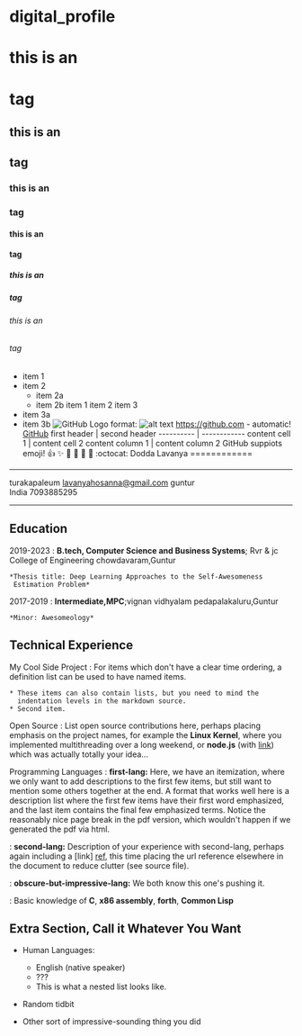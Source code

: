 # digital_profile
# this is an <h1> tag
## this is an <h2> tag
### this is an <h3> tag 
#### this is an <h4> tag
##### this is an <h5> tag
###### this is an <h6> tag
* item 1
* item 2
  * item 2a
  * item 2b
item 1 
 item 2
 item 3
 * item 3a
 * item 3b
![GitHub Logo](/images/logo.png)
 format: ![alt text](url)
https://github.com - automatic!
 [GitHub](htt://github.com)
first header  |  second header
 ----------   |  ------------
 content cell 1 | content cell 2
 content column 1 | content column 2
GitHub suppiots emoji!
 :+1: :sparkles: :camel: :tada:
 :rocket: :metal: :octocat:
  Dodda Lavanya
============

-------------------     ----------------------------
turakapaleum                     lavanyahosanna@gmail.com
guntur                          
India                           7093885295
-------------------     ----------------------------

Education
---------

2019-2023
:   **B.tech, Computer Science and Business Systems**; Rvr & jc College of Engineering 
    chowdavaram,Guntur

    *Thesis title: Deep Learning Approaches to the Self-Awesomeness
     Estimation Problem*

2017-2019
:   **Intermediate,MPC**;vignan vidhyalam
    pedapalakaluru,Guntur

    *Minor: Awesomeology*


Technical Experience
--------------------

My Cool Side Project
:   For items which don't have a clear time ordering, a definition
    list can be used to have named items.

    * These items can also contain lists, but you need to mind the
      indentation levels in the markdown source.
    * Second item.

Open Source
:   List open source contributions here, perhaps placing emphasis on
    the project names, for example the **Linux Kernel**, where you
    implemented multithreading over a long weekend, or **node.js**
    (with [link](http://nodejs.org)) which was actually totally
    your idea...

Programming Languages
:   **first-lang:** Here, we have an itemization, where we only want
    to add descriptions to the first few items, but still want to
    mention some others together at the end. A format that works well
    here is a description list where the first few items have their
    first word emphasized, and the last item contains the final few
    emphasized terms. Notice the reasonably nice page break in the pdf
    version, which wouldn't happen if we generated the pdf via html.

:   **second-lang:** Description of your experience with second-lang,
    perhaps again including a [link] [ref], this time placing the url
    reference elsewhere in the document to reduce clutter (see source
    file). 

:   **obscure-but-impressive-lang:** We both know this one's pushing
    it.

:   Basic knowledge of **C**, **x86 assembly**, **forth**, **Common Lisp**

[ref]: https://github.com/githubuser/superlongprojectname

Extra Section, Call it Whatever You Want
----------------------------------------

* Human Languages:

     * English (native speaker)
     * ???
     * This is what a nested list looks like.

* Random tidbit

* Other sort of impressive-sounding thing you did
